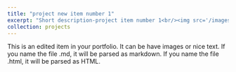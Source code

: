 ```yaml
---
title: "project new item number 1"
excerpt: "Short description-project item number 1<br/><img src='/images/500x300.png'>"
collection: projects
---
```


This is an edited item in your portfolio. It can be have images or nice text. If you name the file .md, it will be parsed as markdown. If you name the file .html, it will be parsed as HTML. 
